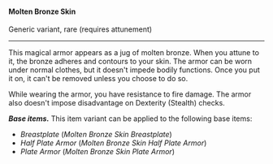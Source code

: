 #### Molten Bronze Skin

Generic variant, rare (requires attunement)

---

This magical armor appears as a jug of molten bronze. When you attune to it, the bronze adheres and contours to your skin. The armor can be worn under normal clothes, but it doesn't impede bodily functions. Once you put it on, it can't be removed unless you choose to do so.

While wearing the armor, you have resistance to fire damage. The armor also doesn't impose disadvantage on Dexterity (Stealth) checks.

***Base items.*** This item variant can be applied to the following base items:

- *Breastplate* (*Molten Bronze Skin Breastplate*)
- *Half Plate Armor* (*Molten Bronze Skin Half Plate Armor*)
- *Plate Armor* (*Molten Bronze Skin Plate Armor*)
